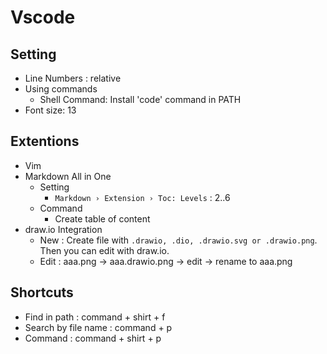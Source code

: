 # Vscode

## Setting

- Line Numbers : relative
- Using commands
  - Shell Command: Install 'code' command in PATH
- Font size: 13

## Extentions

- Vim
- Markdown All in One
  - Setting
    - `Markdown › Extension › Toc: Levels` : 2..6
  - Command
    - Create table of content
- draw.io Integration
  - New : Create file with `.drawio, .dio, .drawio.svg or .drawio.png`. Then you can edit with draw.io.
  - Edit : aaa.png -> aaa.drawio.png -> edit -> rename to aaa.png

## Shortcuts

- Find in path : command + shirt + f
- Search by file name : command + p
- Command : command + shirt + p
